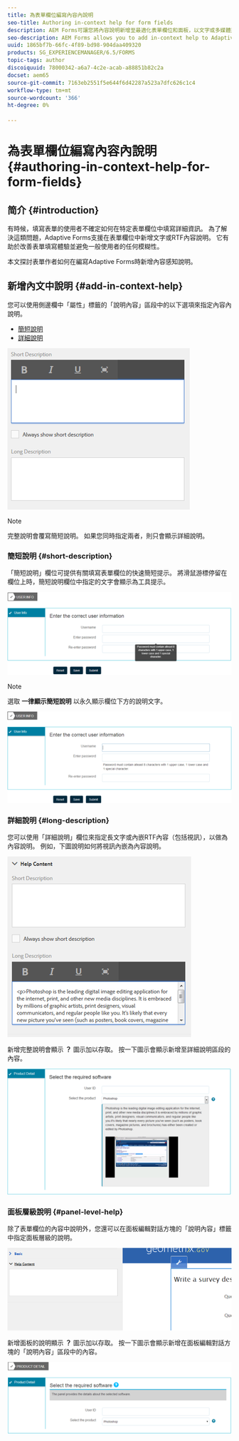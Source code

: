 ```yaml
---
title: 為表單欄位編寫內容內說明
seo-title: Authoring in-context help for form fields
description: AEM Forms可讓您將內容說明新增至最適化表單欄位和面板，以文字或多媒體形式呈現，包括影片。
seo-description: AEM Forms allows you to add in-context help to Adaptive Form fields and panels, as text or rich media, including videos.
uuid: 1865bf7b-66fc-4f89-bd98-904daa409320
products: SG_EXPERIENCEMANAGER/6.5/FORMS
topic-tags: author
discoiquuid: 78000342-a6a7-4c2e-acab-a88851b82c2a
docset: aem65
source-git-commit: 7163eb2551f5e644f6d42287a523a7dfc626c1c4
workflow-type: tm+mt
source-wordcount: '366'
ht-degree: 0%

---
```



# 為表單欄位編寫內容內說明{#authoring-in-context-help-for-form-fields}

## 简介 {#introduction}

有時候，填寫表單的使用者不確定如何在特定表單欄位中填寫詳細資訊。 為了解決這類問題，Adaptive Forms支援在表單欄位中新增文字或RTF內容說明。 它有助於改善表單填寫體驗並避免一般使用者的任何模糊性。

本文探討表單作者如何在編寫Adaptive Forms時新增內容感知說明。

## 新增內文中說明 {#add-in-context-help}

您可以使用側邊欄中「屬性」標籤的「說明內容」區段中的以下選項來指定內容內說明。

* [簡短說明](authoring-in-field-help.md#p-short-description-p)
* [詳細說明](authoring-in-field-help.md#p-long-description-p)

![表單欄位的內容中說明](assets/descriptions.png)

>[!NOTE]
>
>完整說明會覆寫簡短說明。 如果您同時指定兩者，則只會顯示詳細說明。

### 簡短說明 {#short-description}

「簡短說明」欄位可提供有關填寫表單欄位的快速簡短提示。 將滑鼠游標停留在欄位上時，簡短說明欄位中指定的文字會顯示為工具提示。

![為表單欄位新增內容內說明的簡短說明](assets/tooltip.png)

>[!NOTE]
>
>選取 **一律顯示簡短說明** 以永久顯示欄位下方的說明文字。

![欄位下方的永久簡短內容說明](assets/short1.png)

### 詳細說明 {#long-description}

您可以使用「詳細說明」欄位來指定長文字或內嵌RTF內容（包括視訊），以做為內容說明。 例如，下圖說明如何將視訊內嵌為內容說明。

![新增多媒體作為表單欄位的內容內說明](assets/long-descriptions.png)

新增完整說明會顯示 **？** 圖示加以存取。 按一下圖示會顯示新增至詳細說明區段的內容。

![多媒體內容說明範例](assets/photoshop.png)

### 面板層級說明 {#panel-level-help}

除了表單欄位的內容中說明外，您還可以在面板編輯對話方塊的「說明內容」標籤中指定面板層級的說明。

![新增表單面板的內容內說明](assets/panel-level-help.png)

新增面板的說明顯示 **？** 圖示加以存取。 按一下圖示會顯示新增在面板編輯對話方塊的「說明內容」區段中的內容。

![表單面板層級的內容中說明範例](assets/photoshop-1.png)

